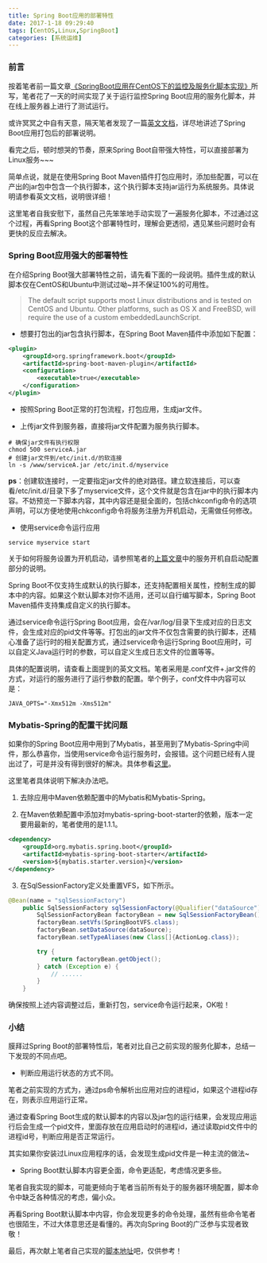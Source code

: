 ```yaml
---
title: Spring Boot应用的部署特性
date: 2017-1-18 09:29:40
tags: [CentOS,Linux,SpringBoot]
categories: [系统运维]
---
```

### 前言
按着笔者前一篇文章[《SpringBoot应用在CentOS下的监控及服务化脚本实现》](https://my.oschina.net/angerbaby/blog/826471)所写，笔者花了一天的时间实现了关于运行监控Spring Boot应用的服务化脚本，并在线上服务器上进行了测试运行。

或许冥冥之中自有天意，隔天笔者发现了一篇[英文文档](http://docs.spring.io/spring-boot/docs/current/reference/html/deployment-install.html)，详尽地讲述了Spring Boot应用打包后的部署说明。

看完之后，顿时想哭的节奏，原来Spring Boot自带强大特性，可以直接部署为Linux服务~~~

简单点说，就是在使用Spring Boot Maven插件打包应用时，添加些配置，可以在产出的jar包中包含一个执行脚本，这个执行脚本支持jar运行为系统服务。具体说明请参看英文文档，说明很详细！

这里笔者自我安慰下，虽然自己先笨笨地手动实现了一遍服务化脚本，不过通过这个过程，再看Spring Boot这个部署特性时，理解会更透彻，遇见某些问题时会有更快的反应去解决。

### Spring Boot应用强大的部署特性

在介绍Spring Boot强大部署特性之前，请先看下面的一段说明。插件生成的默认脚本仅在CentOS和Ubuntu中测试过呦~并不保证100%的可用性。

> The default script supports most Linux distributions and is tested on CentOS and Ubuntu. Other platforms, such as OS X and FreeBSD, will require the use of a custom embeddedLaunchScript.

- 想要打包出的jar包含执行脚本，在Spring Boot Maven插件中添加如下配置：

``` XML
<plugin>
    <groupId>org.springframework.boot</groupId>
    <artifactId>spring-boot-maven-plugin</artifactId>
    <configuration>
        <executable>true</executable>
    </configuration>
</plugin>
```

- 按照Spring Boot正常的打包流程，打包应用，生成jar文件。

- 上传jar文件到服务器，直接将jar文件配置为服务执行脚本。

``` Shell
# 确保jar文件有执行权限
chmod 500 serviceA.jar
# 创建jar文件到/etc/init.d/的软连接
ln -s /www/serviceA.jar /etc/init.d/myservice
```
**ps**：创建软连接时，一定要指定jar文件的绝对路径。建立软连接后，可以查看/etc/init.d/目录下多了myservice文件，这个文件就是包含在jar中的执行脚本内容。不妨预览一下脚本内容，其中内容还是挺全面的，包括chkconfig命令的选项声明，可以方便地使用chkconfig命令将服务注册为开机启动，无需做任何修改。

- 使用service命令运行应用

``` Shell
service myservice start
```

关于如何将服务设置为开机启动，请参照笔者的[上篇文章](https://my.oschina.net/angerbaby/blog/826471)中的服务开机自启动配置部分的说明。

Spring Boot不仅支持生成默认的执行脚本，还支持配置相关属性，控制生成的脚本中的内容。如果这个默认脚本对你不适用，还可以自行编写脚本，Spring Boot Maven插件支持集成自定义的执行脚本。

通过service命令运行Spring Boot应用，会在/var/log/目录下生成对应的日志文件，会生成对应的pid文件等等。打包出的jar文件不仅包含需要的执行脚本，还精心准备了运行时的相关配置方式，通过service命令运行Spring Boot应用时，可以自定义Java运行时的参数，可以自定义生成日志文件的位置等等。

具体的配置说明，请查看上面提到的英文文档。笔者采用是.conf文件+.jar文件的方式，对运行的服务进行了运行参数的配置。举个例子，conf文件中内容可以是：

``` Shell
JAVA_OPTS="-Xmx512m -Xms512m"
```

### Mybatis-Spring的配置干扰问题

如果你的Spring Boot应用中用到了Mybatis，甚至用到了Mybatis-Spring中间件，那么恭喜你，当使用service命令运行服务时，会报错。这个问题已经有人提出过了，可是并没有得到很好的解决。具体参看[这里](http://www.scienjus.com/mybatis-vfs-bug/)。

这里笔者具体说明下解决办法吧。

1. 去除应用中Maven依赖配置中的Mybatis和Mybatis-Spring。

2. 在Maven依赖配置中添加对mybatis-spring-boot-starter的依赖，版本一定要用最新的，笔者使用的是1.1.1。
``` XML
<dependency>
    <groupId>org.mybatis.spring.boot</groupId>
    <artifactId>mybatis-spring-boot-starter</artifactId>
    <version>${mybatis.starter.version}</version>
</dependency>
```
3. 在SqlSessionFactory定义处重置VFS，如下所示。
``` Java
@Bean(name = "sqlSessionFactory")
    public SqlSessionFactory sqlSessionFactory(@Qualifier("dataSource") DataSource dataSource) {
        SqlSessionFactoryBean factoryBean = new SqlSessionFactoryBean();
        factoryBean.setVfs(SpringBootVFS.class);
        factoryBean.setDataSource(dataSource);
        factoryBean.setTypeAliases(new Class[]{ActionLog.class});

        try {
            return factoryBean.getObject();
        } catch (Exception e) {
            // ......
        }
    }
```

确保按照上述内容调整过后，重新打包，service命令运行起来，OK啦！

### 小结

膜拜过Spring Boot的部署特性后，笔者对比自己之前实现的服务化脚本，总结一下发现的不同点吧。

- 判断应用运行状态的方式不同。

笔者之前实现的方式为，通过ps命令解析出应用对应的进程id，如果这个进程id存在，则表示应用运行正常。

通过查看Spring Boot生成的默认脚本的内容以及jar包的运行结果，会发现应用运行后会生成一个pid文件，里面存放在应用启动时的进程id，通过读取pid文件中的进程id号，判断应用是否正常运行。

其实如果你安装过Linux应用程序的话，会发现生成pid文件是一种主流的做法~

- Spring Boot默认脚本内容更全面，命令更适配，考虑情况更多些。

笔者自我实现的脚本，可能更倾向于笔者当前所有处于的服务器环境配置，脚本命令中缺乏各种情况的考虑，偏小众。

再看Spring Boot默认脚本中内容，你会发现更多的命令处理，虽然有些命令笔者也很陌生，不过大体意思还是看懂的。再次向Spring Boot的广泛参与实现者致敬！

最后，再次献上笔者自己实现的[脚本地址](http://git.oschina.net/devchenx/ShellScriptAboutJar)吧，仅供参考！

